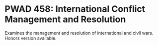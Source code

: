 # PWAD 458: International Conflict Management and Resolution

Examines the management and resolution of international and civil wars. Honors version available.